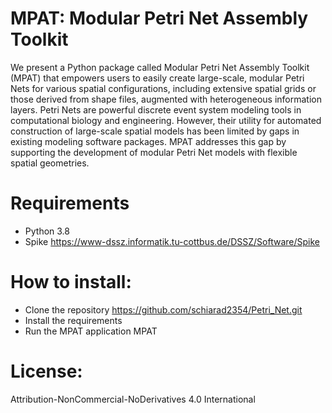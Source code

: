 # MPAT: Modular Petri Net Assembly Toolkit

We present a Python package called Modular Petri Net Assembly Toolkit
(MPAT) that empowers users to easily create large-scale, modular Petri
Nets for various spatial configurations, including extensive spatial grids or
those derived from shape files, augmented with heterogeneous information
layers. Petri Nets are powerful discrete event system modeling tools in computational
biology and engineering. However, their utility for automated
construction of large-scale spatial models has been limited by gaps in existing
modeling software packages. MPAT addresses this gap by supporting the
development of modular Petri Net models with flexible spatial geometries.

# Requirements
- Python 3.8
- Spike https://www-dssz.informatik.tu-cottbus.de/DSSZ/Software/Spike

# How to install:
- Clone the repository
  https://github.com/schiarad2354/Petri_Net.git
- Install the requirements
- Run the MPAT application
  MPAT

# License:
Attribution-NonCommercial-NoDerivatives 4.0 International
